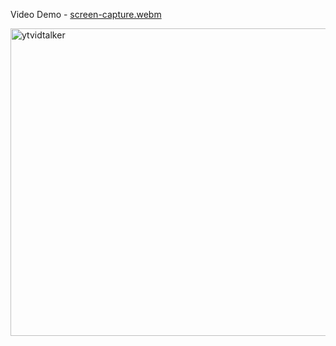 Video Demo - [screen-capture.webm](https://github.com/user-attachments/assets/73bf4ca6-7442-4b79-9a61-f4052042ee4f)

<img width="608" height="492" alt="ytvidtalker" src="https://github.com/user-attachments/assets/9ad8c68c-fa21-40e3-8f14-f6b54cf7f262" />
